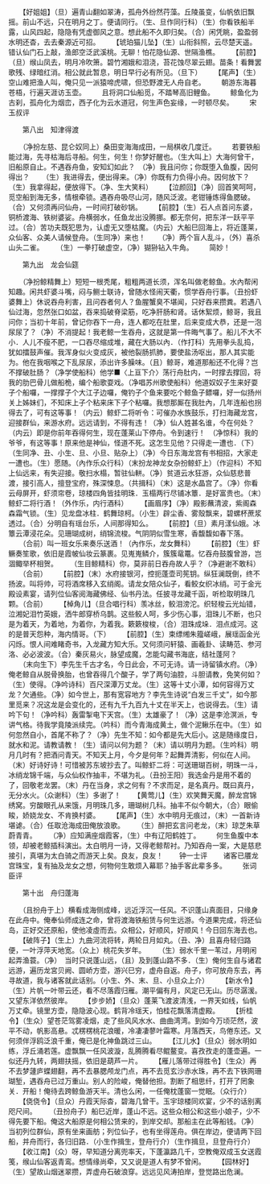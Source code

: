 <!-- { "loadSidebar": true } -->
　　【好姐姐】（旦）遍青山翻如翠涛，孤舟外纷然荇藻。丘陵虽变，仙帆依旧飘摇。前山不远，只在明月之丁。便请同行。（生、旦作同行科）（生）你看铁船半露，山风四起，隐隐有凭虚御风之意。想此船不久即归矣。（合）闲凭眺，盈盈弱水明还杳，去去秦源近可招。
　　【琥珀猫儿坠】（生）山衔斜照，云尽楚天遥。错认仙门石上敲，渔郎空泛武溪桃。无聊！怕花隐仙源、世隔渔樵。
　　【前腔】（旦）缑山凤去，明月冷吹箫。碧竹湘娥和泪浇，苔花蚀尽翠云翅。苗条！看舞罢歌残、绿暗红消。相公就此暂息，明日早行必有所见。（旦下）
　　【尾声】（生）空山难把渔人叫，俺只见一派猿啼虎啸，但恐野渡无人舟自老。
　　朝游东海暮苍梧，行遍天涯访玉壶。
　　且将洞口仙船觅，不踏琴高旧鲤鱼。
　　鲸鱼化为古刹，孤舟化为烟峦，西子化为云水道冠，何生声色妄缘，一时顿尽矣。
　　宋玉叔评

　　第八出　知津得渡

　　（净扮左慈、昆仑奴同上）桑田变海海成田，一局棋收几度迁。
　　若要铁船能过海，先寻枯海后寻船。何生，何生！你梦好醒也。（生大叫上）大海何曾干，旧船原自止。不遇吞舟鱼，安知幻如此？　（净）我且问你；你既堕入鱼腹，因何得出？
　　（生）我进得去，便出得来。（净）你既有力负得小舟。因何放下？（生）我拿得起，便放得下。（净、生大笑料）
　　【泣颜回】（净）回首笑呵呵，觅空船到海无多，情根牵锁。遇吞舟吸尽山河，随风泛波。老钳锤炼得鱼腮破。（合）又何须再问仙舟，一时间打破砂锅。
　　【前腔】（生）石人点首问东婆，铜桥渡海、铁树婆娑。舟横弱水，任鱼龙出没腾挪。都无奈何，把东洋一跃平平过。（合）苦功夫既犯思为，认虚无又堕枯魔。（内云）大船巳回海上，将近蓬莱，众仙客、众美人请候登舟。（生同净）来也！
　　（净）两个盲人乱斗，（外）喜杀山头二雀。
　　（生）一拳打破虚空，（净）猢狲钻入牛角。
　　简妙！

　　第九出　龙会仙筵

　　（净扮鲸精舞上）短短一根秃尾，粗粗两道长须，浑名叫做老鲸鱼。水內帮闲知趣。闲共虾婆斗嘴，闷与鲗士联诗，曾随水怪闹天衢，惯学吞舟行事。（丑扮虾婆舞上）休说吞舟利害，且问吞者何人？鱼腥蟹臭不堪闻，只好吞来攒粪。若遇八仙过海，忽然张口如盆，吞来捣破脊梁筋，吃净肝肠和肾。话休絮烦，鲸哥，我且问你；当初十年前，曾记你吞下一舟，连人都吃在肚里，后来变成大恭，还是一泡尿尿了？（净）不消提起！我老鲸一生吞舟，这就是第一件晦气事了。船儿不大不小．人儿不瘦不肥，一口吞尽缩成堆，藏在大肠以內．（作打科）先用拳头乱捣，犹如擂鼓声催。我浑身似火变成灰，被他裂肠抓肺，要使盐汤呕出，那人其实能为。他在我咽喉之下乱尿尿，添出许多臊味。（且）鲸哥，难道那船还不化得？岂不撑破肚肠？（净学使船科）他学■〈上亘下介〉荡行舟肚内，一时撑去撑回，将我的肋巴骨儿做船桅，编个船歌耍戏。（净唱苏州歌使船科）他道奴奴子生来好耍子个船囉，一撑撑子个大江子边囉，俺钓子个鱼来要吃个鲸鱼子鳔囉，好一似扬州关上姊妹们，不知床上子个粘来床下子个粘囉。我想那厮在我肚內，几年连船也拐得去了，可有这等事！（内云）鲸虾二将听令：可催办水族鼓乐，打扫海藏龙宫，迎接群仙，来游水府。远远请到，不得有违！（净）仙人姓甚名谁，今在何处？（内云）即是你前年吞得何生，现在蓬莱山下停舟。令到速行！　（净惊科）我的爷爷，有这等事！原来他是神仙，怪道不死。这怎生见他？只得走一遭也．（下）（生同净、丑、小生、旦、小旦、贴杂上）（净）今日东海龙宫有书相招，大家走一遭也。（生）愿随。（內作乐众行科）（末扮龙神龙女杂扮鲸虾上）（作迎科）不知上仙远来，有失迎接。敬扫水榻，暂驻仙軿。（净）贫道云水狂游，众仙慈悲普渡，接引高人，擅登宝府，殊深悚息。（共揖科）（末）这是水晶宫了。（净）你看云母屏开，虾须帘卷，琼楼四角皆挂明珠．玉榻两行尽铺冰簟．是好富贵也。（末）鲸虾二将行酒！（外作乐，内行酒科）
　　【画眉序】（净）殿影蘸清波，紫阁森森霜气锁。（生）见龙盘冰柱．鹤舞琼柯。（小生）辟尘香、雾殼飘来，碧螺杯蔗浆透过。（合）分明自有瑶台乐，人间那得知么。
　　【前腔】（旦）素月漾仙娥。冰簟云潭浸花朵。见珊瑚成树，绡锦流梭。气阴阴似雪生寒，香馥馥如春下落。
　　（合前）叫一班女乐来奏乐送酒！（內作乐，龙女舞科）
　　【前腔】（生）虾鳜奏笙歌，依旧是霞帔仙妆云篆裹。见嵬嵬鳞介，簇簇鼋鼍。忆吞舟鼓腹曾游，岂涸鲰举杯相贺。
　　（生目鲸精科）你，莫非前日吞舟故人乎？（净避谢不敢科）
　　（合前）
　　【前腔】（末）水府接银河，控扼蓬壶司筅钥。纵狂澜既倒，终不扬波。叫将帅，可将酒席移入玄绡阁。请龙女陪众仙子，看鲛女织冰绡。可于金光殿设素宴，请列位仙客阅海藏佛经、仙书丹法。任披寻龙藏千函，听检取明珠几颗。（合前）
　　【棹角儿】（旦合唱行科）羡冰丝，鲛泪滂沱。织轻梭云光灿错，泣湘妃泪竹英娥，洒牛郎穿桥乌鹊。这些鲛人呵，多少伤心事，泪珠儿不断，也只是为着天，为着地，为着你，为着我。簌簌梭梭，（合）泪珠成垛．泪点成河。这的是普天怨种，海内情哥。（下）
　　【前腔】（生）束缥缃朱籀嵯峨，展瑶函金光闪烁。恨人间难睹奇书，入龙藏方知大乐。又何须问轩猿、画羲卦、读畴范、参河洛、必必波波。（合）秦灰易火，脉望成魔，怎能勾藏书海底，结社蓬阿？
　　（末向生下）李先生千古才名，今日此会，不可无诗。请一诗留镇水府。（净）俺老鲸自从脱骨换胎，也曾吞得几个酸子，学了两句油腔，斗胆请教，免笑何如？（生）使得。（净吟诗科）百尺深潭万丈龙。（生）这等十丈小潭，如何容得万丈龙？欠通些。（净）如今世上，那有宽容地方？李先生诗说“白发三千丈”，如今那里觅来？况这龙是会变化的，还有九千九百九十丈在半天上，也说得去。（生）请吟下句！（净吟科）轰雷掣电下天宫。（生）太雄豪了！（净）这是李沧溟派，专讲气格。待我学竟陵派续完。（吟科）而今青海成黄土，做个泥鳅乐在中。（生）如何忽然自小，首尾不称了？（净）先生不知：如今都是先大后小。这是随缘度日，就水和泥。请教请教！（生）请问以何为题？（末）请以明月为题。（生吟科）明月几时有？把酒问青天。不知天上月，今夕是何年？起舞弄清影，何似在人间。（末）好诗好诗！可惜被苏东坡抄去了。叫鲸虾二将：可送珊瑚百树，明珠一斗，冰绡龙锦千端，与众仙权作抽丰，不堪为礼。（丑扮王阳）我选金丹是用不着的了，回敬老龙罢。（末）丹在当身，求之何有？不求而足，是名真丹。既曰真丹，无分水火。（众谢科）（生）多谢了！
　　【黄莺儿】（生）欢笑舞天魔，醉龙宫锦绣窝。穷酸眼孔从来饿，月明珠几多，珊瑚树几科。抽丰不似今朝大，（合）眼偷睃，娇娆龙女、不肯换村婆。
　　【尾声】（生）水中明月无痕过，（末）一首新诗堪谑。（合）任取沧海成田俺放浪歌。
　　（生）醉把玄言问老龙，（末）琼芝朱草蔚青青。
　　（净）应知满座烟霞客，（生）中有辽阳鹤姓丁。
　　何生鱼腹中本领，却被老鲸插科演出。太白明月一诗，又得老鲸帮衬。乃知吞舟一案，大是慈悲接引，真堪为太白骑之而游天上矣。良友，良友！
　　钟一士评
　　诸客已餍龙宫珠宝，复有抽及龙女之想，何物何生敢烦入幕耶？抽手客此辈多多。
　　张词臣评

　　第十出　舟归蓬海

　　（且扮舟于上）横看成海侧成峰，远近浮沉一任风。不识蓬山真面目，只缘身在此舟中。俺奉仙师成连之命，曾将渡海铁船赁与何生远游。今道果完成，将还仙岛，正好交还原船，使他凌虛而去。众相公，好顺风，好顺风！今日回东海去也。
　　【破阵子】（生上）九曲河流将转，两轮日月如丸。（丑、净）且喜舟轻归路便，一叶浮萍天地宽。（众上）桃花失岁年。
　　（生）弱水千里一苇过，月明闲起弄渔蓑。（净）　当时只说蓬山远，（且）及到蓬山路不多．（生）俺何生自与诸君远游，遍历龙宮贝阙、圆峤方壶，游兴巳穷，虚舟自返。舟子，你可放舟东去，再寻故道，我与诸客就此话别。（小生、外、末、旦、小旦众上介）
　　【新水令】（生）片帆一叶带云还，看不尽落霞归雁。潮平偏有月，风定已无山。历尽潺湲。又望东洋依然彼岸。
　　【步步娇】（旦众）蓬莱飞渡波清浅，一界天如线，仙帆万丈牵。镜里方壶，隐隐波心现。鹤背冷瑶天，怕桂花飘落清虚殿。
　　【折桂令】（生众）望苍茫驾雾凌烟，走了些风风水水、曲曲湾湾。到如今万顷茫然，波平不动，帆影高悬。忒楞楞桃花浪暖，冷凄凄蓼叶霜寒。月落西天，鸟倦东还。又何须伴浮鸥泛浪千重，俺已是化神鱼跳过三山。
　　【江儿水】（旦众）弱水明如练，浮丘涌若莲。虚飘飘一任风波漩，乱腾腾看尽鲲鳌变。喜孜孜走的蓬壶遍。一似还丹九转，两翅扶摇，依旧是葫芦一片。
　　【雁儿落带过得胜令】（生众）再不去梦蘧庐蝶翅翻，再不去暴腮颅龙门点，再不去觅玄沙赤水珠，再不去下铁网珊瑚堑，遇吞舟已过万重山。别人的险峻，俺替他担。割断了相思纤，打开了罔象关．开船！俺待去跨鲸鱼游天半。清也么闲，一任俺枕蓬窗一觉眠。（众行介）
　　【侥侥令】（旦众）丹霞天际杳，碧海几曾干。玉宇琼楼同欢宴，少不的话别离咫尺间。
　　（丑扮舟子）船巳近岸，蓬山不远。这些众相公和这些小娘子，少不得先要下船。俺这大船原是何相公赁来的，到岸交却。那船主在此等船钱。（净）当初列位群仙，原有坐来画舫；列位仙子，也有坐得莲舟。俱在岸边，便请两下回船，并舟而行，各归旧路．（小生作揖生，登舟行介）（生作揖旦，旦登舟行介）
　　【收江南】（众）呀，早知道分离兜率天，下蓬瀛路几千，空教俺双成玉女送霞笺，缑山仙客返青鸾。想情缘尚牵，又又说是道人有梦不曾闲。
　　【园林好】（生）望故山烟迷翠攒，弄虚舟石破浪穿。远远见风涛拍岸，登觉路出危澜。
